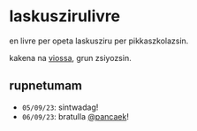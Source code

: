 # laskuszirulivre

en livre per opeta laskusziru per pikkaszkolazsin.

kakena na [viossa](https://en.wikipedia.org/wiki/Viossa), grun zsiyozsin.

## rupnetumam
- `05/09/23`: sintwadag!
- `06/09/23`: bratulla [@pancaek](https://github.com/pancaek)!
